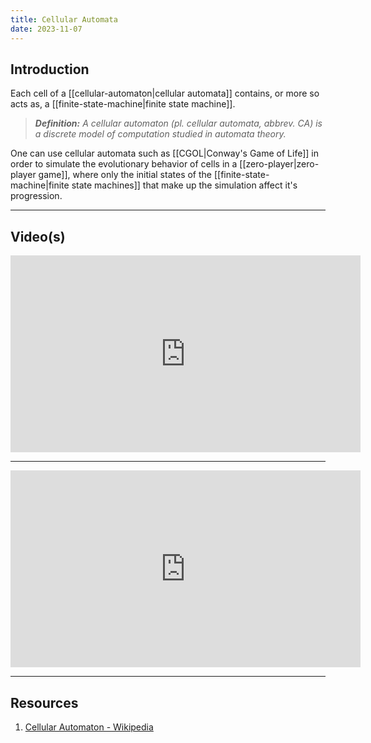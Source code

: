 ```yaml
---
title: Cellular Automata
date: 2023-11-07
---
```

## Introduction

Each cell of a [[cellular-automaton|cellular automata]] contains, or more so acts as, a [[finite-state-machine|finite state machine]].  

>***Definition:** A cellular automaton (pl. cellular automata, abbrev. CA) is a discrete model of computation studied in automata theory.*

One can use cellular automata such as [[CGOL|Conway's Game of Life]] in order to simulate the evolutionary behavior of cells in a [[zero-player|zero-player game]], where only the initial states of the [[finite-state-machine|finite state machines]] that make up the simulation affect it's progression.

---
## Video(s)

<iframe width="560" height="315" src="https://www.youtube.com/embed/t_HcBAO_Yas?si=xxXKZzRYhOxa5y5B" title="YouTube video player" frameborder="0" allow="accelerometer; autoplay; clipboard-write; encrypted-media; gyroscope; picture-in-picture; web-share" allowfullscreen></iframe>

---

<iframe width="560" height="315" src="https://www.youtube.com/embed/dQJ5aEsP6Fs?si=PvHyASAY0YCuYfpB" title="YouTube video player" frameborder="0" allow="accelerometer; autoplay; clipboard-write; encrypted-media; gyroscope; picture-in-picture; web-share" allowfullscreen></iframe>

---
## Resources
1. [Cellular Automaton - Wikipedia](https://en.wikipedia.org/wiki/Cellular_automaton)



